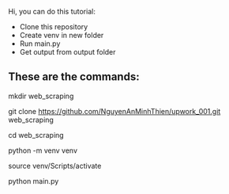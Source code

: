 Hi, you can do this tutorial:
- Clone this repository 
- Create venv in new folder
- Run main.py
- Get output from output folder

These are the commands:
-
mkdir web_scraping

git clone https://github.com/NguyenAnMinhThien/upwork_001.git web_scraping

cd web_scraping

python -m venv venv

source venv/Scripts/activate

python main.py


